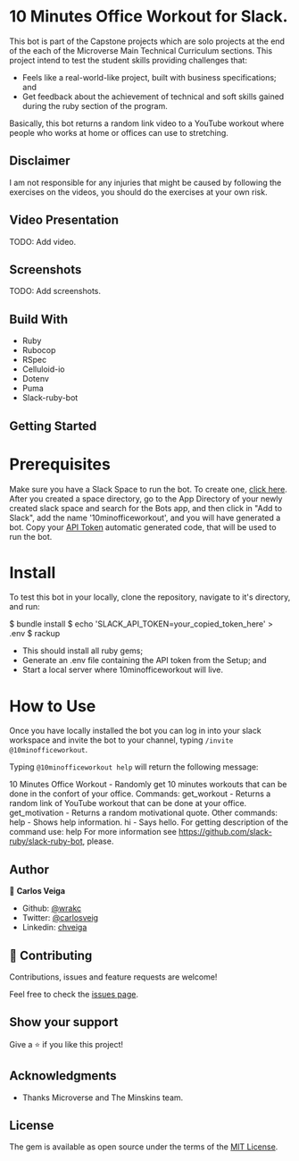# 10 Minutes Office Workout for Slack.

This bot is part of the Capstone projects which are solo projects at the end of the each of the Microverse Main Technical Curriculum sections. This project intend to test the student skills providing challenges that:

- Feels like a real-world-like project, built with business specifications; and
- Get feedback about the achievement of technical and soft skills gained during the ruby section of the program.

Basically, this bot returns a random link video to a YouTube workout where people who works at home or offices can use to stretching.

## Disclaimer
I am not responsible for any injuries that might be caused by following the exercises on the videos, you should do the exercises at your own risk.

## Video Presentation

TODO: Add video.

## Screenshots

TODO: Add screenshots.

## Build With

- Ruby
- Rubocop
- RSpec
- Celluloid-io
- Dotenv
- Puma
- Slack-ruby-bot

## Getting Started

# Prerequisites

Make sure you have a Slack Space to run the bot. 
To create one, [click here](https://slack.com/get-started#/create).
After you created a space directory, go to the App Directory of your newly created slack space and search for the Bots app, and then click in "Add to Slack", add the name '10minofficeworkout', and you will have generated a bot. Copy your [API Token](https://api.slack.com/legacy/custom-integrations/legacy-tokens) automatic generated code, that will be used to run the bot.

# Install

To test this bot in your locally, clone the repository, navigate to it's directory, and run:

$ bundle install
$ echo 'SLACK_API_TOKEN=your_copied_token_here' > .env
$ rackup

- This should install all ruby gems;
- Generate an .env file containing the API token from the Setup; and 
- Start a local server where 10minofficeworkout will live.
  
# How to Use

Once you have locally installed the bot you can log in into your slack workspace and invite the bot to your channel, typing `/invite @10minofficeworkout`. 

Typing `@10minofficeworkout help` will return the following message:

10 Minutes Office Workout - Randomly get 10 minutes workouts that can be done in the confort of your office.
Commands:
get_workout - Returns a random link of YouTube workout that can be done at your office.
get_motivation - Returns a random motivational quote.
Other commands:
help - Shows help information.
hi - Says hello.
For getting description of the command use: help <command>
For more information see https://github.com/slack-ruby/slack-ruby-bot, please.

## Author

👤 **Carlos Veiga**

- Github: [@wrakc](https://github.com/wrakc)
- Twitter: [@carlosveig](https://twitter.com/carlosveig)
- Linkedin: [chveiga](https://linkedin.com/chveiga)

## 🤝 Contributing

Contributions, issues and feature requests are welcome!

Feel free to check the [issues page](issues/).

## Show your support

Give a ⭐️ if you like this project!

## Acknowledgments

- Thanks Microverse and The Minskins team.

## License

The gem is available as open source under the terms of the [MIT License](LICENSE.txt).
